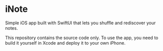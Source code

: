 # iNote
Simple iOS app built with SwiftUI that lets you shuffle and rediscover your notes.

This repository contains the source code only.
To use the app, you need to build it yourself in Xcode and deploy it to your own iPhone.
